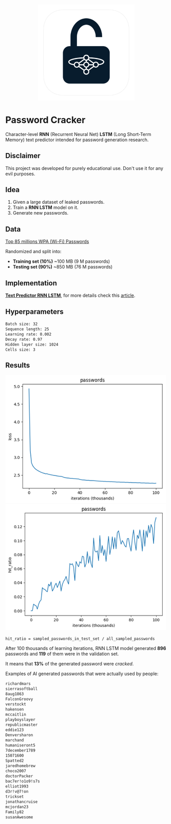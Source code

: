 <h3 align="center">
  <img src="assets/password_cracker_icon_web.png" width="300">
</h3>

# Password Cracker
Character-level **RNN** (Recurrent Neural Net) **LSTM** (Long Short-Term Memory) text predictor intended for password generation research.

## Disclaimer
This project was developed for purely educational use. Don't use it for any evil purposes.

## Idea
1. Given a large dataset of leaked passwords.
2. Train a **RNN LSTM** model on it.
3. Generate new passwords.

## Data
[Top 85 millions WPA (Wi-Fi) Passwords](https://github.com/berzerk0/Probable-Wordlists/tree/master/Real-Passwords/WPA-Length)

Randomized and split into:

* **Training set (10%)** ~100 MB (9 M passwords)
* **Testing set (90%)** ~850 MB (76 M passwords)


## Implementation
[**Text Predictor RNN LSTM**](https://github.com/gsurma/text_predictor), for more details check this [article](https://towardsdatascience.com/text-predictor-generating-rap-lyrics-with-recurrent-neural-networks-lstms-c3a1acbbda79). 


## Hyperparameters
	Batch size: 32
	Sequence length: 25
	Learning rate: 0.002
	Decay rate: 0.97
	Hidden layer size: 1024
	Cells size: 3


## Results
<img src="assets/loss.png" width="500">

<img src="assets/hit_ratio.png" width="500">

`hit_ratio = sampled_passwords_in_test_set / all_sampled_passwords`


After 100 thousands of learning iterations, RNN LSTM model generated **896** passwords and **119** of them were in the validation set. 

It means that **13%** of the generated password were *cracked*.

Examples of AI generated passwords that were actually used by people:

	richardmars
	sierrasoftball
	8aug1863
	FalconGroovy
	verstockt
	hakensen
	mccaitlin
	playboyslayer
	republicmaster
	eddie123
	Denversharon
	marchand
	humaniseront5
	7december1789
	15071600
	Spatted2
	jaredhomebrew
	choco2007
	doctorPacker
	bac7er!o1o9!s7s
	elliot1993
	d3r!v@7!on
	trickset
	jonathancruise
	mcjordan23
	Family82
	susanAwesome